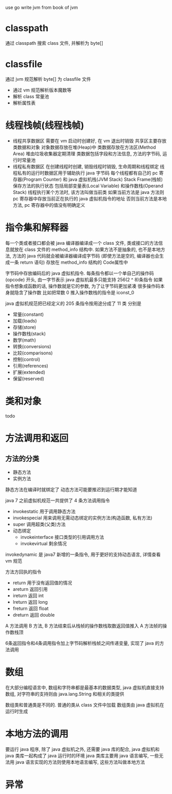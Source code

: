 use go write jvm from book of jvm

# classpath
通过 classpath 搜索 class 文件, 并解析为 byte[]
 
# classfile
通过 jvm 规范解析 byte[] 为 classfile 文件
- 通过 vm 规范解析版本魔数等
- 解析 class 常量池
- 解析属性表

# 线程栈帧(线程栈帧)
- 线程共享数据区
    需要在 vm 启动时创建好, 在 vm 退出时销毁
    共享区主要存放类数据和对象
    对象数据存放在堆(Heap)中
    类数据存放在方法区(Method Area)
    堆由垃圾收集器定期清理
    类数据包括字段和方法信息, 方法的字节码, 运行时常量池
- 线程私有数据区
    在创建线程时创建, 销毁线程时销毁, 生命周期和线程绑定
    线程私有的运行时数据区用于辅助执行 java 字节码
    每个线程都有自己的 pc 寄存器(Program Counter) 和 java 虚拟机栈(JVM Stack)
    Stack Frame(栈帧) 保存方法的执行状态
    包括局部变量表(Local Variable) 和操作数栈(Operand Stack)
    线程执行某个方法时, 该方法叫做当前类
    如果当前方法是 java 方法则 pc 寄存器中存放当前正在执行的 java 虚拟机指令的地址
    否则当前方法是本地方法, pc 寄存器中的值没有明确定义

# 指令集和解释器
每一个类或者接口都会被 java 编译器编译成一个 class 文件, 类或接口的方法信息就放在 class 文件的 method_info 结构中.
如果方法不是抽象的, 也不是本地方法, 方法的 java 代码就会被编译器编译成字节码
(即使方法是空的, 编译器也会生成一条 return 语句) 存放在 method_info 结构的 Code属性中

字节码中存放编码后的 java 虚拟机指令. 每条指令都以一个单自己的操作码(opcode) 开头, 由一字节表示
java 虚拟机最多只能支持 256(2 ^ 8)条指令
如果指令想象成函数的话, 操作数就是它的参数, 为了让字节码更加紧凑
很多操作码本身就隐含了操作数
比如把常数 0 推入操作数栈的指令是 iconst_0

java 虚拟机规范把已经定义的 205 条指令按用途分成了 11 类
分别是
- 常量(constant)
- 加载(loads)
- 存储(store)
- 操作数栈(stack)
- 数学(math)
- 转换(conversions)
- 比较(comparisons)
- 控制(control)
- 引用(references)
- 扩展(extended)
- 保留(reserved)


# 类和对象
todo

# 方法调用和返回
## 方法的分类
* 静态方法
* 实例方法

静态方法在编译时就绑定了
动态方法可能要推迟到运行期才能知道

java 7 之前虚拟机规范一共提供了 4 条方法调用指令

* invokestatic
    用于调用静态方法
* invokespecial
	用来调用无需动态绑定的实例方法(构造函数, 私有方法)
* super
	调用超类(父类)方法
* 动态绑定
	* invokeinterface
		接口类型的引用调用方法
	* invokevirtual
		剩余情况

invokedynamic 是 java7 新增的一条指令, 用于更好的支持动态语言, 详情查看 vm 规范

方法方回执的指令
* return 用于没有返回值的情况
* areturn	返回引用
* ireturn  返回 int
* lreturn 返回 long
* freturn	返回 float
* dreturn 返回 double

A 方法调用 B 方法, B 方法结束后从栈帧的操作数栈取数返回值推入 A 方法帧的操作数栈顶

6条返回指令和4条调用指令加上字节码解析栈帧之间传递变量, 实现了 java 的方法调用

# 数组
在大部分编程语言中, 数组和字符串都是最基本的数据类型, java 虚拟机直接支持数组, 对字符串的支持则由 java.lang.String 和相关的类提供

数组类和普通类是不同的. 普通的类从 class 文件中加载
数组类由 java 虚拟机在运行时生成


# 本地方法的调用
要运行 java 程序, 除了 java 虚拟机之外, 还需要 java 库的配合, java 虚拟机和 java 类库一起构成了 java 运行时的环境
java 类库主要用 java 语言编写, 一些无法用 java 语言实现的方法则使用本地语言编写, 这些方法叫做本地方法


# 异常



